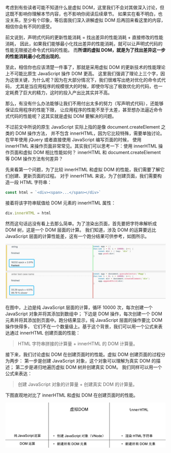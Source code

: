 考虑到有些读者可能不知道什么是虚拟 DOM，这里我们不会对其做深入讨论，但这既不影响你理解本节内容，也不影响你阅读后续章节。
如果实在看不明白，也没关系，至少有个印象，等后面我们深入讲解虚拟 DOM 后再回来看这里的内容，相信你会有不同的感受。

前文说到，声明式代码的更新性能消耗 = 找出差异的性能消耗 + 直接修改的性能消耗，
因此，如果我们能够最小化找出差异的性能消耗，就可以让声明式代码的性能无限接近命令式代码的性能。
而**所谓的虚拟 DOM，就是为了找出差异这一步的性能消耗最小化而出现的**。

至此，相信你也应该清楚一件事了，那就是采用虚拟 DOM 的更新技术的性能理论上不可能比原生 JavaScript 操作 DOM 更高。
这里我们强调了理论上三个字，因为这很关键，为什么呢？因为在大部分情况下，我们很难写出绝对优化的命令式代码，
尤其是当应用程序的规模很大的时候，即使你写出了极致优化的代码，也一定耗费了巨大的精力，这时的投入产出比其实并不高。

那么，有没有什么办法能够让我们不用付出太多的努力（写声明式代码），还能够保证应用程序的性能下限，
让应用程序的性能不至于太差，甚至想办法逼近命令式代码的性能呢？这其实就是虚拟 DOM 要解决的问题。

不过前文中所说的原生 JavaScript 实际上指的是像 document.createElement 之类的 DOM 操作方法，
并不包含 innerHTML，因为它比较特殊，需要单独讨论。在早年使用 jQuery 或者直接使用 JavaScript 编写页面的时候，
使用 innerHTML 来操作页面非常常见。其实我们可以思考一下：使用 innerHTML 操作页面和虚拟 DOM 相比性能如何？
innerHTML 和 document.createElement 等 DOM 操作方法有何差异？

先来看第一个问题，为了比较 innerHTML 和虚拟 DOM 的性能，我们需要了解它们创建、更新页面的过程。
对于 innerHTML 来说，为了创建页面，我们需要构造一段 HTML 字符串：

```js
const html = `<div><span>...</span></div>`
```

接着将该字符串赋值给 DOM 元素的 innerHTML 属性：

```js
div.innerHTML = html
```

然而这句话远没有看上去那么简单。为了渲染出页面，首先要把字符串解析成 DOM 树，这是一个 DOM 层面的计算。
我们知道，涉及 DOM 的运算要远比 JavaScript 层面的计算性能差，这有一个跑分结果可供参考，如图所示。

![img](./assets/01.png)

在图中，上边是纯 JavaScript 层面的计算，循环 10000 次，每次创建一个 JavaScript 对象并将其添加到数组中；
下边是 DOM 操作，每次创建一个 DOM 元素并将其添加到页面中。跑分结果显示，纯 JavaScript 层面的操作要比 DOM 操作快得多，
它们不在一个数量级上。基于这个背景，我们可以用一个公式来表达通过 innerHTML 创建页面的性能：
> HTML 字符串拼接的计算量 + innerHTML 的 DOM 计算量。

接下来，我们讨论虚拟 DOM 在创建页面时的性能。虚拟 DOM 创建页面的过程分为两步：
第一步是创建 JavaScript 对象，这个对象可以理解为真实 DOM 的描述；
第二步是递归地遍历虚拟 DOM 树并创建真实 DOM。
我们同样可以用一个公式来表达：
> 创建 JavaScript 对象的计算量 + 创建真实 DOM 的计算量。

下图直观地对比了 innerHTML 和虚拟 DOM 在创建页面时的性能。

![img](./assets/02.png)



